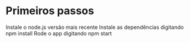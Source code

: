 # Primeiros passos

Instale o node.js versão mais recente
Instale as dependências digitando npm install
Rode o app digitando npm start
